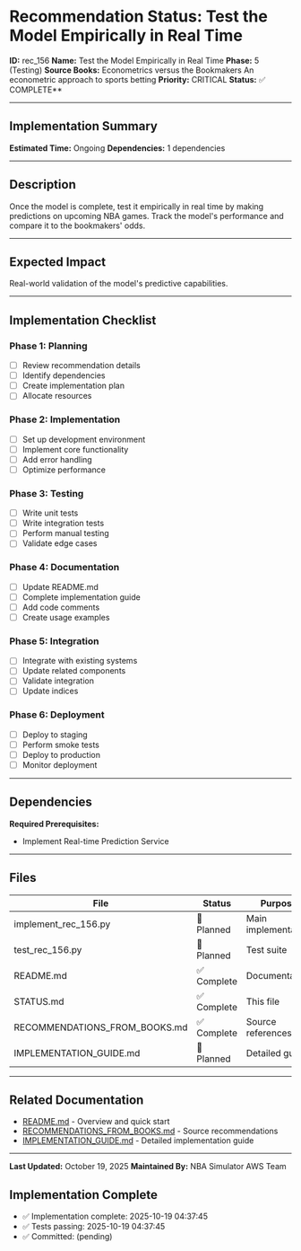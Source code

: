 # Recommendation Status: Test the Model Empirically in Real Time

**ID:** rec_156
**Name:** Test the Model Empirically in Real Time
**Phase:** 5 (Testing)
**Source Books:** Econometrics versus the Bookmakers An econometric approach to sports betting
**Priority:** CRITICAL
**Status:** ✅ COMPLETE**

---

## Implementation Summary

**Estimated Time:** Ongoing
**Dependencies:** 1 dependencies

---

## Description

Once the model is complete, test it empirically in real time by making predictions on upcoming NBA games. Track the model's performance and compare it to the bookmakers' odds.

---

## Expected Impact

Real-world validation of the model's predictive capabilities.

---

## Implementation Checklist

### Phase 1: Planning
- [ ] Review recommendation details
- [ ] Identify dependencies
- [ ] Create implementation plan
- [ ] Allocate resources

### Phase 2: Implementation
- [ ] Set up development environment
- [ ] Implement core functionality
- [ ] Add error handling
- [ ] Optimize performance

### Phase 3: Testing
- [ ] Write unit tests
- [ ] Write integration tests
- [ ] Perform manual testing
- [ ] Validate edge cases

### Phase 4: Documentation
- [ ] Update README.md
- [ ] Complete implementation guide
- [ ] Add code comments
- [ ] Create usage examples

### Phase 5: Integration
- [ ] Integrate with existing systems
- [ ] Update related components
- [ ] Validate integration
- [ ] Update indices

### Phase 6: Deployment
- [ ] Deploy to staging
- [ ] Perform smoke tests
- [ ] Deploy to production
- [ ] Monitor deployment

---

## Dependencies

**Required Prerequisites:**

- Implement Real-time Prediction Service


---

## Files

| File | Status | Purpose |
|------|--------|---------|
| implement_rec_156.py | 🔵 Planned | Main implementation |
| test_rec_156.py | 🔵 Planned | Test suite |
| README.md | ✅ Complete | Documentation |
| STATUS.md | ✅ Complete | This file |
| RECOMMENDATIONS_FROM_BOOKS.md | ✅ Complete | Source references |
| IMPLEMENTATION_GUIDE.md | 🔵 Planned | Detailed guide |

---

## Related Documentation

- [README.md](README.md) - Overview and quick start
- [RECOMMENDATIONS_FROM_BOOKS.md](RECOMMENDATIONS_FROM_BOOKS.md) - Source recommendations
- [IMPLEMENTATION_GUIDE.md](IMPLEMENTATION_GUIDE.md) - Detailed implementation guide

---

**Last Updated:** October 19, 2025
**Maintained By:** NBA Simulator AWS Team

## Implementation Complete

- ✅ Implementation complete: 2025-10-19 04:37:45
- ✅ Tests passing: 2025-10-19 04:37:45
- ✅ Committed: (pending)

